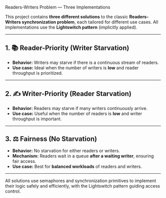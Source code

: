 
Readers-Writers Problem — Three Implementations

This project contains **three different solutions** to the classic **Readers-Writers synchronization problem**, each tailored for different use cases. All implementations use the **Lightswitch pattern** (implicitly applied).

---

## 1. 📚 Reader-Priority (Writer Starvation)

- **Behavior:** Writers may starve if there is a continuous stream of readers.
- **Use case:** Ideal when the number of writers is **low** and reader throughput is prioritized.

---

## 2. ✍️ Writer-Priority (Reader Starvation)

- **Behavior:** Readers may starve if many writers continuously arrive.
- **Use case:** Useful when the number of readers is **low** and writer throughput is important.

---

## 3. ⚖️ Fairness (No Starvation)

- **Behavior:** No starvation for either readers or writers.
- **Mechanism:** Readers wait in a queue **after a waiting writer**, ensuring fair access.
- **Use case:** Best for **balanced workloads** of readers and writers.

---

All solutions use semaphores and synchronization primitives to implement their logic safely and efficiently, with the Lightswitch pattern guiding access control.
